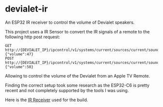 # devialet-ir

An ESP32 IR receiver to control the volume of Devialet speakers.

This project uses a IR Sensor to convert the IR signals of a remote to the following http post request:

```
GET http://{DEVIALET_IP}/ipcontrol/v1/systems/current/sources/current/soundControl/volume
{"volume":47}
POST http://{DEVIALET_IP}/ipcontrol/v1/systems/current/sources/current/soundControl/volume
{"volume":50}
```

Allowing to control the volume of the Devialet from an Apple TV Remote.

Finding the correct setup took some research as the ESP32-C6 is pretty recent and not completely supported by the tools I was using.

Here is the [IR Receiver](https://www.amazon.fr/dp/B07ZYZDW28) used for the build.
